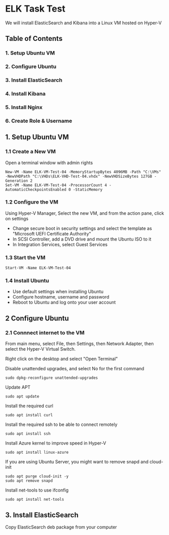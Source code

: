 # ELK Task Test

We will install ElasticSearch and Kibana into a Linux VM hosted on Hyper-V

## Table of Contents
### 1. Setup Ubuntu VM
### 2. Configure Ubuntu
### 3. Install ElasticSearch
### 4. Install Kibana
### 5. Install Nginx
### 6. Create Role & Username

## 1. Setup Ubuntu VM

### 1.1 Create a New VM
Open a terminal window with admin rights
```
New-VM -Name ELK-VM-Test-04 -MemoryStartupBytes 4096MB -Path "C:\VMs" -NewVHDPath "C:\VHDs\ELK-VHD-Test-04.vhdx" -NewVHDSizeBytes 127GB -Generation 2
Set-VM -Name ELK-VM-Test-04 -ProcessorCount 4 -AutomaticCheckpointsEnabled 0 -StaticMemory
```
### 1.2 Configure the VM
Using Hyper-V Manager, Select the new VM, and from the action pane, click on settings
- Change secure boot in security settings and select the template as "Microsoft UEFI Certificate Authority"
- In SCSI Controller, add a DVD drive and mount the Ubuntu ISO to it
- In Integration Services, select Guest Services

### 1.3 Start the VM
```
Start-VM -Name ELK-VM-Test-04
```

### 1.4 Install Ubuntu
- Use default settings when installing Ubuntu
- Configure hostname, username and password
- Reboot to Ubuntu and log onto your user account

## 2 Configure Ubuntu

### 2.1 Connnect internet to the VM
From main menu, select File, then Settings, then Network Adapter, then select the Hyper-V Virtual Switch.

Right click on the desktop and select "Open Terminal"

Disable unattended upgrades, and select No for the first command
```
sudo dpkg-reconfigure unattended-upgrades
```

Update APT
```
sudo apt update
```

Install the required curl
```
sudo apt install curl
```

Install the required ssh to be able to connect remotely
```
sudo apt install ssh
```

Install Azure kernel to improve speed in Hyper-V
```
sudo apt install linux-azure
```

If you are using Ubuntu Server, you might want to remove snapd and cloud-init
```
sudo apt purge cloud-init -y
sudo apt remove snapd
```

Install net-tools to use ifconfig
```
sudo apt install net-tools
```

## 3. Install ElasticSearch

Copy ElasticSearch deb package from your computer

























